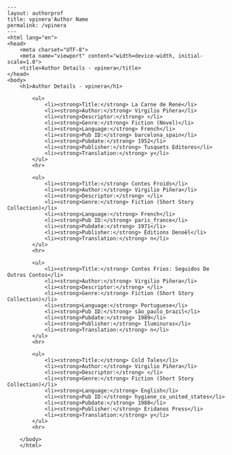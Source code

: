 
    ---
    layout: authorprof
    title: vpinera'Author Name 
    permalink: /vpinera
    ---
    <html lang="en">
    <head>
        <meta charset="UTF-8">
        <meta name="viewport" content="width=device-width, initial-scale=1.0">
        <title>Author Details - vpinera</title>
    </head>
    <body>
        <h1>Author Details - vpinera</h1>
        
            <ul>
                <li><strong>Title:</strong> La Carne de René</li>
                <li><strong>Author:</strong> Virgilio Piñera</li>
                <li><strong>Descriptor:</strong> </li>
                <li><strong>Genre:</strong> Fiction (Novel)</li>
                <li><strong>Language:</strong> French</li>
                <li><strong>Pub ID:</strong> barcelona_spain</li>
                <li><strong>Pubdate:</strong> 1952</li>
                <li><strong>Publisher:</strong> Tusquets Editores</li>
                <li><strong>Translation:</strong> y</li>
            </ul>
            <hr>
            
            <ul>
                <li><strong>Title:</strong> Contes Froids</li>
                <li><strong>Author:</strong> Virgilio Piñera</li>
                <li><strong>Descriptor:</strong> </li>
                <li><strong>Genre:</strong> Fiction (Short Story Collection)</li>
                <li><strong>Language:</strong> French</li>
                <li><strong>Pub ID:</strong> paris_france</li>
                <li><strong>Pubdate:</strong> 1971</li>
                <li><strong>Publisher:</strong> Éditions Denoël</li>
                <li><strong>Translation:</strong> n</li>
            </ul>
            <hr>
            
            <ul>
                <li><strong>Title:</strong> Contos Frios: Seguidos De Outros Contos</li>
                <li><strong>Author:</strong> Virgilio Piñera</li>
                <li><strong>Descriptor:</strong> </li>
                <li><strong>Genre:</strong> Fiction (Short Story Collection)</li>
                <li><strong>Language:</strong> Portuguese</li>
                <li><strong>Pub ID:</strong> são_paulo_brazil</li>
                <li><strong>Pubdate:</strong> 1989</li>
                <li><strong>Publisher:</strong> Iluminuras</li>
                <li><strong>Translation:</strong> n</li>
            </ul>
            <hr>
            
            <ul>
                <li><strong>Title:</strong> Cold Tales</li>
                <li><strong>Author:</strong> Virgilio Piñera</li>
                <li><strong>Descriptor:</strong> </li>
                <li><strong>Genre:</strong> Fiction (Short Story Collection)</li>
                <li><strong>Language:</strong> English</li>
                <li><strong>Pub ID:</strong> hygiene_co_united_states</li>
                <li><strong>Pubdate:</strong> 1988</li>
                <li><strong>Publisher:</strong> Eridanos Press</li>
                <li><strong>Translation:</strong> y</li>
            </ul>
            <hr>
            
        </body>
        </html>
        